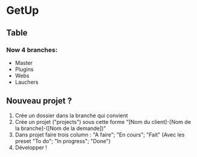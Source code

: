 # GetUp
Table  
-

### Now 4 branches:

- Master
- Plugins
- Webs
- Lauchers

Nouveau projet ?
-

1. Crée un dossier dans la branche qui convient
2. Crée un projet ("projects")  sous cette forme "[Nom du client]-[Nom de la branche]-([Nom de la demande])"
3. Dans projet faire trois column : "A faire"; "En cours"; "Fait" (Avec les preset "To do"; "In progress"; "Done")
4. Développer !
